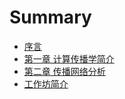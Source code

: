 # Summary

* [序言](README.md)
* [第一章 计算传播学简介](chapter1_intro.md)
* [第二章 传播网络分析](chapter2_network.md)
* [工作坊简介](workshop_intro.md)


